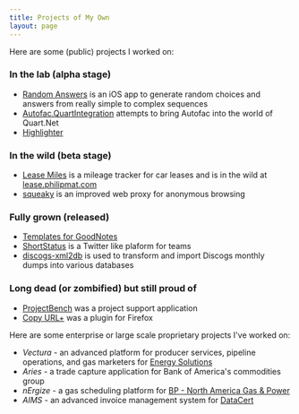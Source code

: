 ```yaml
---
title: Projects of My Own
layout: page
---
```


Here are some (public) projects I worked on:

### In the lab (alpha stage)

* [Random Answers](https://github.com/philipmat/RandomAnswers) is an iOS app to generate random choices and answers from really simple to complex sequences
* [Autofac.QuartIntegration](https://github.com/philipmat/Autofac.QuartzIntegration) attempts to bring Autofac into the world of Quart.Net
* [Highlighter](highlighter.html)

### In the wild (beta stage)

* [Lease Miles](https://github.com/philipmat/LeaseMilesTracker) is a mileage tracker for car leases and is in the wild at [lease.philipmat.com](http://lease.philipmat.com)
* [squeaky](squeaky.html) is an improved web proxy for anonymous browsing

### Fully grown (released)
 
* [Templates for GoodNotes](https://github.com/philipmat/TemplatesForGoodNotes)
* [ShortStatus](https://github.com/philipmat/ShortStatus) is a Twitter like plaform for teams
* [discogs-xml2db](http://github.com/philipmat/discogs-xml2db) is used to transform and import Discogs monthly dumps into various databases

### Long dead (or zombified) but still proud of

* [ProjectBench](http://projectbench.sourceforge.net) was a project support application
* [Copy URL+](http://copyurlplus.mozdev.org/) was a plugin for Firefox



Here are some enterprise or large scale proprietary projects I've worked on:

* *Vectura* - an advanced platform for producer services, pipeline operations, and gas marketers for [Energy Solutions](http://energy-solutions.com)
* *Aries* - a trade capture application for Bank of America's commodities group
* *nErgize* - a gas scheduling platform for [BP - North America Gas & Power](http://www.bp.com)
* *AIMS* - an advanced invoice management system for [DataCert](http://www.datacert.com/Products/AIMS.asp)



